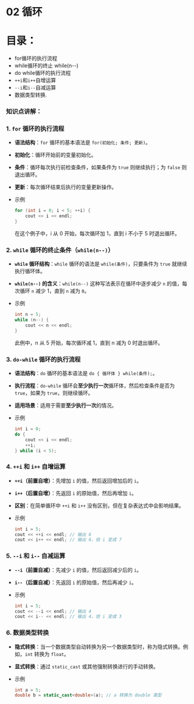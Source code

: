 # 02 循环



# 目录：

- for循环的执行流程
- while循环的终止  while(n--)
- do while循环的执行流程
- `++i`和`i++`自增运算
- `--i`和`i--`自减运算
- 数据类型转换. 



### 知识点讲解：

### 1. `for` 循环的执行流程

- **语法结构**：`for` 循环的基本语法是 `for(初始化; 条件; 更新)`。

- **初始化**：循环开始前的变量初始化。

- **条件**：循环每次执行前检查条件，如果条件为 `true` 则继续执行；为 `false` 则退出循环。

- **更新**：每次循环结束后执行的变量更新操作。

- 示例

  ```cpp
  for (int i = 0; i < 5; ++i) {
      cout << i << endl;
  }
  ```

  在这个例子中，i 从 0 开始，每次循环加 1，直到 i 不小于 5 时退出循环。

### 2. `while` 循环的终止条件（`while(n--)`）

- **`while` 循环结构**：`while` 循环的语法是 `while(条件)`，只要条件为 `true` 就继续执行循环体。

- **`while(n--)` 的含义**：`while(n--)` 这种写法表示在循环中逐步减少 `n` 的值，每次循环 `n` 减少 1，直到 `n` 减为 `0`。

- 示例

  ```cpp
  int n = 5;
  while (n--) {
      cout << n << endl;
  }
  ```

  此例中，n 从 5 开始，每次循环减 1，直到 n 减为 0 时退出循环。

### 3. `do-while` 循环的执行流程

- **语法结构**：`do` 循环的基本语法是 `do { 循环体 } while(条件);`。

- **执行流程**：`do-while` 循环会**至少执行一次**循环体，然后检查条件是否为 `true`，如果为 `true`，则继续循环。

- **适用场景**：适用于需要**至少执行一次**的情况。

- 示例

  ```cpp
  int i = 0;
  do {
      cout << i << endl;
      ++i;
  } while (i < 5);
  ```

### 4. `++i` 和 `i++` 自增运算

- **`++i`（前置自增）**：先增加 `i` 的值，然后返回增加后的 `i`。

- **`i++`（后置自增）**：先返回 `i` 的原始值，然后再增加 `i`。

- **区别**：在简单循环中 `++i` 和 `i++` 没有区别，但在复杂表达式中会影响结果。

- 示例

  ```cpp
  int i = 5;
  cout << ++i << endl; // 输出 6
  cout << i++ << endl; // 输出 6，但 i 变成 7
  ```

### 5. `--i` 和 `i--` 自减运算

- **`--i`（前置自减）**：先减少 `i` 的值，然后返回减少后的 `i`。

- **`i--`（后置自减）**：先返回 `i` 的原始值，然后再减少 `i`。

- 示例

  ```cpp
  int i = 5;
  cout << --i << endl; // 输出 4
  cout << i-- << endl; // 输出 4，但 i 变成 3
  ```

### 6. 数据类型转换

- **隐式转换**：当一个数据类型自动转换为另一个数据类型时，称为隐式转换。例如，`int` 转换为 `float`。

- **显式转换**：通过 `static_cast` 或其他强制转换进行的手动转换。

- 示例

  ```cpp
  int a = 5;
  double b = static_cast<double>(a); // a 转换为 double 类型
  ```

